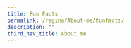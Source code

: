 ```yaml
---
title: Fun Facts
permalink: /regina/About-me/funfacts/
description: ""
third_nav_title: About me
---
```


